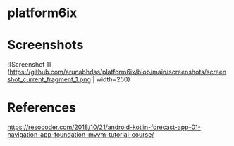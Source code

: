# platform6ix


# Screenshots
![Screenshot 1](https://github.com/arunabhdas/platform6ix/blob/main/screenshots/screenshot_current_fragment_1.png | width=250)

# References

https://resocoder.com/2018/10/21/android-kotlin-forecast-app-01-navigation-app-foundation-mvvm-tutorial-course/


